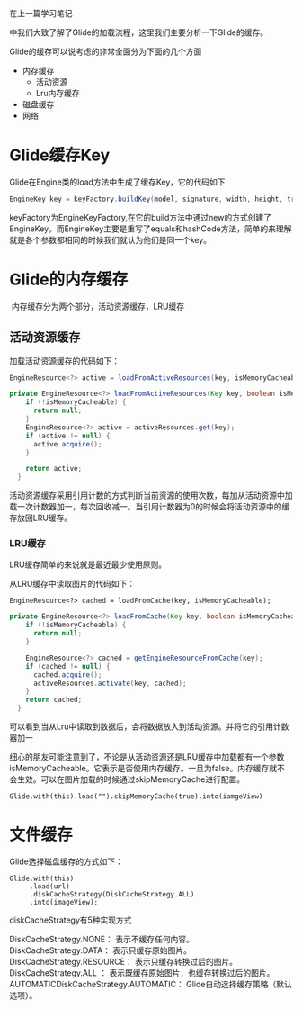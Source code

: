 在上一篇学习笔记

[Glide加载流程分析]: https://juejin.im/post/5eaad7e1f265da7bd802a819

中我们大致了解了Glide的加载流程，这里我们主要分析一下Glide的缓存。

Glide的缓存可以说考虑的非常全面分为下面的几个方面

- 内存缓存
  - 活动资源
  - Lru内存缓存
- 磁盘缓存
- 网络

# Glide缓存Key

Glide在Engine类的load方法中生成了缓存Key，它的代码如下

```java
EngineKey key = keyFactory.buildKey(model, signature, width, height, transformations,    resourceClass, transcodeClass, options);
```

keyFactory为EngineKeyFactory,在它的build方法中通过new的方式创建了EngineKey。而EngineKey主要是重写了equals和hashCode方法，简单的来理解就是各个参数都相同的时候我们就认为他们是同一个key。

# Glide的内存缓存

​	内存缓存分为两个部分，活动资源缓存，LRU缓存

## 活动资源缓存

加载活动资源缓存的代码如下：

```java
EngineResource<?> active = loadFromActiveResources(key, isMemoryCacheable);
```

```java
private EngineResource<?> loadFromActiveResources(Key key, boolean isMemoryCacheable) {
    if (!isMemoryCacheable) {
      return null;
    }
    EngineResource<?> active = activeResources.get(key);
    if (active != null) {
      active.acquire();
    }

    return active;
  }
```

活动资源缓存采用引用计数的方式判断当前资源的使用次数，每加从活动资源中加载一次计数器加一，每次回收减一。当引用计数器为0的时候会将活动资源中的缓存放回LRU缓存。

### LRU缓存

LRU缓存简单的来说就是最近最少使用原则。

从LRU缓存中读取图片的代码如下：

```
EngineResource<?> cached = loadFromCache(key, isMemoryCacheable);
```

```java
private EngineResource<?> loadFromCache(Key key, boolean isMemoryCacheable) {
    if (!isMemoryCacheable) {
      return null;
    }

    EngineResource<?> cached = getEngineResourceFromCache(key);
    if (cached != null) {
      cached.acquire();
      activeResources.activate(key, cached);
    }
    return cached;
  }
```

可以看到当从Lru中读取到数据后，会将数据放入到活动资源。并将它的引用计数器加一

细心的朋友可能注意到了，不论是从活动资源还是LRU缓存中加载都有一个参数isMemoryCacheable。它表示是否使用内存缓存。一旦为false。内存缓存就不会生效。可以在图片加载的时候通过skipMemoryCache进行配置。

```
Glide.with(this).load("").skipMemoryCache(true).into(iamgeView)
```

# 文件缓存

Glide选择磁盘缓存的方式如下：

```
Glide.with(this)
     .load(url)
     .diskCacheStrategy(DiskCacheStrategy.ALL)
     .into(imageView);
```

diskCacheStrategy有5种实现方式

DiskCacheStrategy.NONE： 表示不缓存任何内容。
DiskCacheStrategy.DATA： 表示只缓存原始图片。
DiskCacheStrategy.RESOURCE： 表示只缓存转换过后的图片。
DiskCacheStrategy.ALL ： 表示既缓存原始图片，也缓存转换过后的图片。AUTOMATICDiskCacheStrategy.AUTOMATIC： Glide自动选择缓存策略（默认选项）。